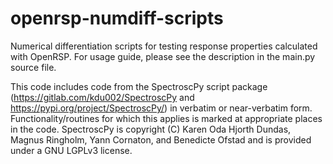 # openrsp-numdiff-scripts

Numerical differentiation scripts for testing response properties calculated with OpenRSP. For usage guide, please see the description in the main.py source file.

This code includes code from the SpectroscPy script package (https://gitlab.com/kdu002/SpectroscPy and https://pypi.org/project/SpectroscPy/) in verbatim or near-verbatim form. Functionality/routines for which this applies is marked at appropriate places in the code. SpectroscPy is copyright (C) Karen Oda Hjorth Dundas, Magnus Ringholm, Yann Cornaton, and Benedicte Ofstad and is provided under a GNU LGPLv3 license.
